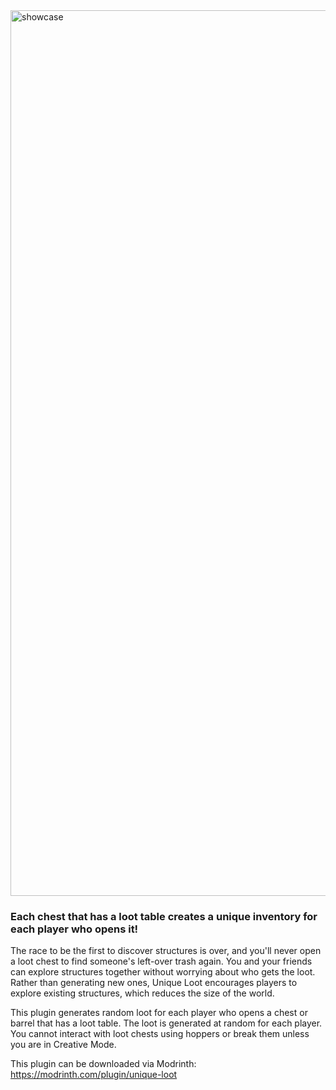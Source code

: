 <img width="2560" height="1417" alt="showcase" src="https://github.com/user-attachments/assets/b02213c3-0bdc-4cf7-a9fe-d1c4bb0b4555" />

### Each chest that has a loot table creates a unique inventory for each player who opens it!

The race to be the first to discover structures is over, and you'll never open a loot chest to find someone's left-over trash again. You and your friends can explore structures together without worrying about who gets the loot. Rather than generating new ones, Unique Loot encourages players to explore existing structures, which reduces the size of the world.

This plugin generates random loot for each player who opens a chest or barrel that has a loot table. The loot is generated at random for each player. You cannot interact with loot chests using hoppers or break them unless you are in Creative Mode.

This plugin can be downloaded via Modrinth: https://modrinth.com/plugin/unique-loot
